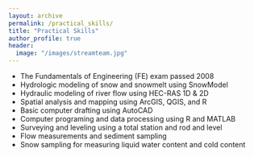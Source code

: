 ```yaml
---
layout: archive
permalink: /practical_skills/
title: "Practical Skills"
author_profile: true
header:
  image: "/images/streamteam.jpg"
---
```


- The Fundamentals of Engineering (FE) exam passed 2008
- Hydrologic modeling of snow and snowmelt using SnowModel
- Hydraulic modeling of river flow using HEC-RAS 1D & 2D
- Spatial analysis and mapping using ArcGIS, QGIS, and R
- Basic computer drafting using AutoCAD
- Computer programing and data processing using R and MATLAB
- Surveying and leveling using a total station and rod and level
- Flow measurements and sediment sampling
- Snow sampling for measuring liquid water content and cold content
